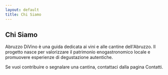 ```yaml
---
layout: default
title: Chi Siamo
---
```


## Chi Siamo

Abruzzo DiVino è una guida dedicata ai vini e alle cantine dell'Abruzzo. Il progetto nasce per valorizzare il patrimonio enogastronomico locale e promuovere esperienze di degustazione autentiche.

Se vuoi contribuire o segnalare una cantina, contattaci dalla pagina Contatti.
